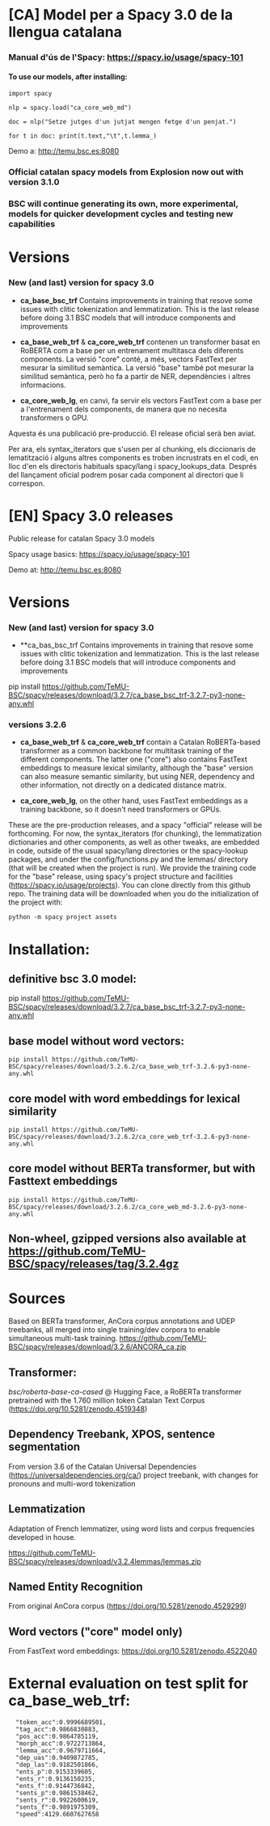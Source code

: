 # [CA] Model per a Spacy 3.0 de la llengua catalana

### Manual d'ús de l'Spacy: https://spacy.io/usage/spacy-101

#### To use our models, after installing:
```
import spacy

nlp = spacy.load("ca_core_web_md")

doc = nlp("Setze jutges d'un jutjat mengen fetge d'un penjat.")

for t in doc: print(t.text,"\t",t.lemma_)

```

Demo a: http://temu.bsc.es:8080

### Official catalan spacy models from Explosion now out with version 3.1.0
### BSC will continue generating its own, more experimental, models for quicker development cycles and testing new capabilities

# Versions

### New (and last) version for spacy 3.0
- **ca_base_bsc_trf** Contains improvements in training that resove some issues with clitic tokenization and lemmatization. This is the last release before doing 3.1 BSC models that will introduce components and improvements

- **ca_base_web_trf** & **ca_core_web_trf** contenen un transformer basat en RoBERTA com a base per un entrenament multitasca dels diferents components. La versió "core" conté, a més, vectors FastText per mesurar la similitud semàntica. La versió "base" també pot mesurar la similitud semàntica, però ho fa a partir de NER, dependències i altres informacions.

- **ca_core_web_lg**, en canvi, fa servir els vectors FastText com a base per a l'entrenament dels components, de manera que no necesita transformers o GPU.

Aquesta és una publicació pre-producció. El release oficial serà ben aviat. 

Per ara, els syntax_iterators que s'usen per al chunking, els diccionaris de lematització i alguns altres components es troben incrustrats en el codi, en lloc d'en els directoris habituals spacy/lang i spacy_lookups_data. Després del llançament oficial podrem posar cada component al directori que li correspon.

# [EN] Spacy 3.0 releases

Public release for catalan Spacy 3.0 models

Spacy usage basics: https://spacy.io/usage/spacy-101

Demo at: http://temu.bsc.es:8080

# Versions
### New (and last) version for spacy 3.0
- **ca_bas_bsc_trf Contains improvements in training that resove some issues with clitic tokenization and lemmatization. This is the last release before doing 3.1 BSC models that will introduce components and improvements


pip install https://github.com/TeMU-BSC/spacy/releases/download/3.2.7/ca_base_bsc_trf-3.2.7-py3-none-any.whl

### versions 3.2.6
- **ca_base_web_trf** & **ca_core_web_trf** contain a Catalan RoBERTa-based transformer as a common backbone for multitask training of the different components. The latter one ("core") also contains FastText embeddings to measure lexical similarity, although the "base" version can also measure semantic similarity, but using NER, dependency and other information, not directly on a dedicated distance matrix.

- **ca_core_web_lg**, on the other hand, uses FastText embeddings as a training backbone, so it doesn't need transformers or GPUs.

These are the pre-production releases, and a spacy "official" release will be forthcoming. For now, the syntax_iterators (for chunking), the lemmatization dictionaries and other components,  as well as other tweaks, are embedded in code, outside of the usual spacy/lang directories or the spacy-lookup packages, and under the config/functions.py and the lemmas/ directory (that will be created when the project is run). 
We provide the training code for the "base" release, using spacy's project structure and facilities (https://spacy.io/usage/projects).  You can clone directly from this github repo.
The training data will be downloaded when you do the initialization of the project with:

``` python -m spacy project assets ```

# Installation:

## definitive bsc 3.0 model:

pip install https://github.com/TeMU-BSC/spacy/releases/download/3.2.7/ca_base_bsc_trf-3.2.7-py3-none-any.whl


## base model without word vectors:

```pip install https://github.com/TeMU-BSC/spacy/releases/download/3.2.6.2/ca_base_web_trf-3.2.6-py3-none-any.whl```

## core model with word embeddings for lexical similarity

```pip install https://github.com/TeMU-BSC/spacy/releases/download/3.2.6.2/ca_core_web_trf-3.2.6-py3-none-any.whl```

## core model without BERTa transformer, but with Fasttext embeddings

```pip install https://github.com/TeMU-BSC/spacy/releases/download/3.2.6.2/ca_core_web_md-3.2.6-py3-none-any.whl```


## Non-wheel, gzipped versions also available at https://github.com/TeMU-BSC/spacy/releases/tag/3.2.4gz

# Sources
Based on BERTa transformer, AnCora corpus annotations and UDEP treebanks, all merged into single training/dev corpora to enable simultaneous multi-task training.
https://github.com/TeMU-BSC/spacy/releases/download/3.2.6/ANCORA_ca.zip

## Transformer:

*bsc/roberta-base-ca-cased* @ Hugging Face, a RoBERTa transformer pretrained with the 1.760 million token Catalan Text Corpus (https://doi.org/10.5281/zenodo.4519348) 

## Dependency Treebank, XPOS, sentence segmentation

From version 3.6 of the Catalan Universal Dependencies (https://universaldependencies.org/ca/) project treebank, with changes for pronouns and multi-word tokenization 


## Lemmatization

Adaptation of French lemmatizer, using  word lists and corpus frequencies developed in house.

https://github.com/TeMU-BSC/spacy/releases/download/v3.2.4lemmas/lemmas.zip

## Named Entity Recognition

From original AnCora corpus (https://doi.org/10.5281/zenodo.4529299)

## Word vectors ("core" model only)

From FastText word embeddings: https://doi.org/10.5281/zenodo.4522040


# External evaluation on test split for ca_base_web_trf:
```
  "token_acc":0.9996689501,
  "tag_acc":0.9866830883,
  "pos_acc":0.9864785119,
  "morph_acc":0.9722713864,
  "lemma_acc":0.9679711664,
  "dep_uas":0.9409872785,
  "dep_las":0.9182501866,
  "ents_p":0.9153339605,
  "ents_r":0.9136150235,
  "ents_f":0.9144736842,
  "sents_p":0.9861538462,
  "sents_r":0.9922600619,
  "sents_f":0.9891975309,
  "speed":4129.6607627658
```
<!---## Text Classification (To come)

From TeCla corpus based on Agencia Catalana de Noticias Newswire
(https://doi.org/10.5281/zenodo.4627197)-->


<!---
# Includes:

* Noun Chunks

* NERC

* Coarse XPOS tags

* Dependency parsing

* lookup-based lemmatization with POS disambiguation

* BERTa-based transformer

* tokenization and sentence segmentation

* Morphological analysis

* Static word vectors (in core models)

## To come:
* Fine-grained Parole/Eagles POS tags

* Text classification  


